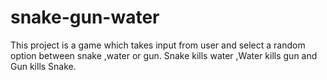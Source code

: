 # snake-gun-water
This project is a game which takes input from user and select a random option between snake ,water or gun. Snake kills water ,Water kills  gun and Gun kills Snake.
